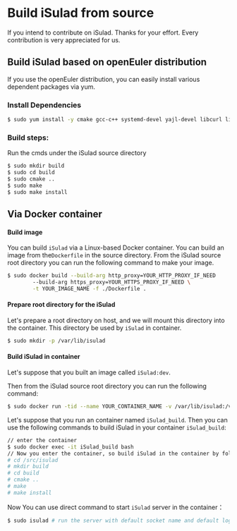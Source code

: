 # Build iSulad from source

If you intend to contribute on iSulad. Thanks for your effort. Every contribution is very appreciated for us.

## Build iSulad based on openEuler distribution

If you use the openEuler distribution, you can easily install various dependent packages via yum.

### Install Dependencies

```sh
$ sudo yum install -y cmake gcc-c++ systemd-devel yajl-devel libcurl libcurl-devel clibcni clibcni-devel protobuf-devel grpc-devel grpc-plugins http-parser-devel libwebsockets-devel libevhtp-devel libevent-devel lcr lxc-devel
```

### Build steps:

Run the cmds under the iSulad source directory
```sh
$ sudo mkdir build
$ sudo cd build
$ sudo cmake ..
$ sudo make
$ sudo make install
```

## Via Docker container

#### Build image

You can build `iSulad` via a Linux-based Docker container. You can build an image from the`Dockerfile` in the source directory. From the iSulad source root directory you can run the following command to make your image.

```sh
$ sudo docker build --build-arg http_proxy=YOUR_HTTP_PROXY_IF_NEED
		--build-arg https_proxy=YOUR_HTTPS_PROXY_IF_NEED \
		-t YOUR_IMAGE_NAME -f ./Dockerfile .
```

#### Prepare root directory for the iSulad

Let's prepare a root directory on host, and we will mount this directory into the container. This  directory be used by `iSulad` in container. 

```sh
$ sudo mkdir -p /var/lib/isulad
```

#### Build iSulad in container

Let's suppose that you built an image called `iSulad:dev`.

Then from the iSulad source root directory you can run the following command:

```sh
$ sudo docker run -tid --name YOUR_CONTAINER_NAME -v /var/lib/isulad:/var/lib/isulad -v `pwd`:/src/isulad --privileged iSulad:dev
```

Let's suppose that you run an container named `iSulad_build`. Then you can use the following commands to build iSulad in your container `iSulad_build`:

```bash
// enter the container
$ sudo docker exec -it iSulad_build bash
// Now you enter the container, so build iSulad in the container by following commands
# cd /src/isulad
# mkdir build
# cd build
# cmake ..
# make
# make install
```

Now You can use direct command to start `iSulad` server in the container：

```sh
$ sudo isulad # run the server with default socket name and default log level and images manage function
```

